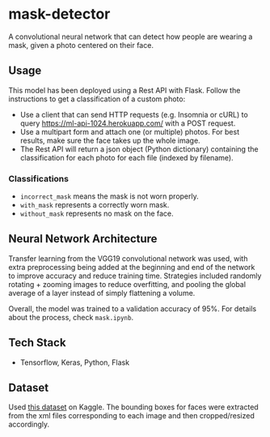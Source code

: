 ﻿# mask-detector

A convolutional neural network that can detect how people are wearing a mask, given a photo centered on their face.

## Usage
This model has been deployed using a Rest API with Flask. Follow the instructions to get a classification of a custom photo:

* Use a client that can send HTTP requests (e.g. Insomnia or cURL) to query https://ml-api-1024.herokuapp.com/ with a POST request. 
* Use a multipart form and attach one (or multiple) photos. For best results, make sure the face takes up the whole image.
* The Rest API will return a json object (Python dictionary) containing the classification for each photo for each file (indexed by filename).
### Classifications
* `incorrect_mask` means the mask is not worn properly.
* `with_mask` represents a correctly worn mask.
* `without_mask` represents no mask on the face.

## Neural Network Architecture
Transfer learning from the VGG19 convolutional network was used, with extra preprocessing being added
at the beginning and end of the network to improve accuracy and reduce training time. Strategies included randomly rotating + zooming images to reduce overfitting,
and pooling the global average of a layer instead of simply flattening a volume. 

Overall, the model was trained to a validation accuracy of 95%. For details about the process, check `mask.ipynb`. 

## Tech Stack
* Tensorflow, Keras, Python, Flask

## Dataset
Used [this dataset](https://www.kaggle.com/andrewmvd/face-mask-detection) on Kaggle. The bounding boxes for faces were extracted from the xml files corresponding to each image and then cropped/resized accordingly.
